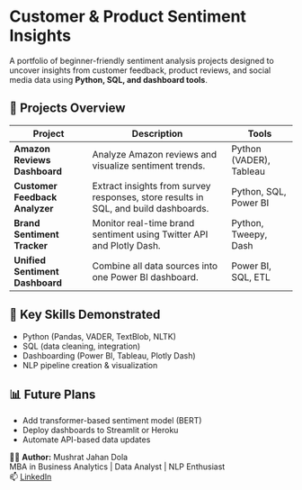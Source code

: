 # Customer & Product Sentiment Insights

A portfolio of beginner-friendly sentiment analysis projects designed to uncover insights from customer feedback, product reviews, and social media data using **Python, SQL, and dashboard tools**.

## 📂 Projects Overview

| Project | Description | Tools |
|----------------|--------------|------------|
| **Amazon Reviews Dashboard** | Analyze Amazon reviews and visualize sentiment trends. | Python (VADER), Tableau |
| **Customer Feedback Analyzer** | Extract insights from survey responses, store results in SQL, and build dashboards. | Python, SQL, Power BI |
| **Brand Sentiment Tracker** | Monitor real-time brand sentiment using Twitter API and Plotly Dash. | Python, Tweepy, Dash |
| **Unified Sentiment Dashboard** | Combine all data sources into one Power BI dashboard. | Power BI, SQL, ETL |


## 🧠 Key Skills Demonstrated
- Python (Pandas, VADER, TextBlob, NLTK)
- SQL (data cleaning, integration)
- Dashboarding (Power BI, Tableau, Plotly Dash)
- NLP pipeline creation & visualization
  

## 📊 Future Plans
- Add transformer-based sentiment model (BERT)
- Deploy dashboards to Streamlit or Heroku
- Automate API-based data updates


👩‍💻 **Author:** Mushrat Jahan Dola  
MBA in Business Analytics | Data Analyst | NLP Enthusiast  
📫 [LinkedIn](https://linkedin.com/in/mushrat-jahan-dola)
